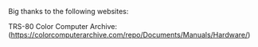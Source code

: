 Big thanks to the following websites:

TRS-80 Color Computer Archive:
(https://colorcomputerarchive.com/repo/Documents/Manuals/Hardware/)
